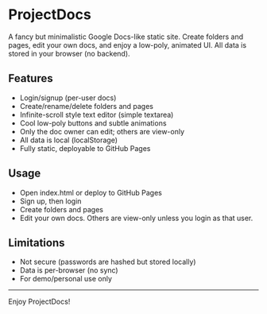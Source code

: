 # ProjectDocs

A fancy but minimalistic Google Docs-like static site. Create folders and pages, edit your own docs, and enjoy a low-poly, animated UI. All data is stored in your browser (no backend).

## Features
- Login/signup (per-user docs)
- Create/rename/delete folders and pages
- Infinite-scroll style text editor (simple textarea)
- Cool low-poly buttons and subtle animations
- Only the doc owner can edit; others are view-only
- All data is local (localStorage)
- Fully static, deployable to GitHub Pages

## Usage
- Open index.html or deploy to GitHub Pages
- Sign up, then login
- Create folders and pages
- Edit your own docs. Others are view-only unless you login as that user.

## Limitations
- Not secure (passwords are hashed but stored locally)
- Data is per-browser (no sync)
- For demo/personal use only

---

Enjoy ProjectDocs!
